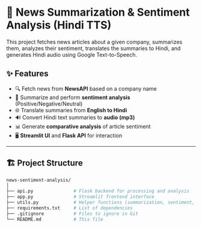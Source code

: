# 📰 News Summarization & Sentiment Analysis (Hindi TTS)

This project fetches news articles about a given company, summarizes them, analyzes their sentiment, translates the summaries to Hindi, and generates Hindi audio using Google Text-to-Speech.

## ✨ Features

- 🔍 Fetch news from **NewsAPI** based on a company name
- 🧠 Summarize and perform **sentiment analysis** (Positive/Negative/Neutral)
- 🌐 Translate summaries from **English to Hindi**
- 🔊 Convert Hindi text summaries to **audio (mp3)**
- 📊 Generate **comparative analysis** of article sentiment
- 🖥️ **Streamlit UI** and **Flask API** for interaction

---

## 🏗️ Project Structure

```bash
news-sentiment-analysis/
│
├── api.py               # Flask backend for processing and analysis
├── app.py               # Streamlit frontend interface
├── utils.py             # Helper functions (summarization, sentiment, TTS, etc.)
├── requirements.txt     # List of dependencies
├── .gitignore           # Files to ignore in Git
└── README.md            # This file
